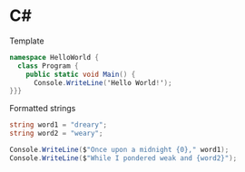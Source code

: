 # C#

Template
```c#
namespace HelloWorld {
  class Program {
    public static void Main() {
      Console.WriteLine('Hello World!');
}}}
```
Formatted strings
```c#
string word1 = "dreary";
string word2 = "weary";

Console.WriteLine($"Once upon a midnight {0}," word1);
Console.WriteLine($"While I pondered weak and {word2}");
```
